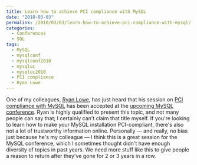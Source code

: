 ```yaml
---
title: Learn how to achieve PCI compliance with MySQL
date: "2010-03-03"
permalink: /2010/03/03/learn-how-to-achieve-pci-compliance-with-mysql/
categories:
  - Conferences
  - SQL
tags:
  - MySQL
  - mysqlconf
  - mysqlconf2010
  - mysqluc
  - mysqluc2010
  - PCI compliance
  - Ryan Lowe
---
```

One of my colleagues, [Ryan Lowe][1], has just heard that his session on [PCI compliance with MySQL][2] has been accepted at the [upcoming MySQL conference][3]. Ryan is highly qualified to present this topic, and not many people can say that; I certainly can't claim that title myself. If you're looking to learn how to make your MySQL installation PCI-compliant, there's also not a lot of trustworthy information online. Personally &#8212; and really, no bias just because he's my colleague &#8212; I think this is a great session for the MySQL conference, which I sometimes thought didn't have enough diversity of topics in past years. We need more stuff like this to give people a reason to return after they've gone for 2 or 3 years in a row.

 [1]: http://www.percona.com/team/ryan-lowe.html
 [2]: http://en.oreilly.com/mysql2010/public/schedule/detail/12484
 [3]: http://en.oreilly.com/mysql2010/
